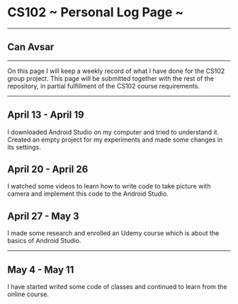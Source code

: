 # CS102 ~ Personal Log Page ~
****
## Can Avsar 
****

On this page I will keep a weekly record of what I have done for the CS102 group project. This page will be submitted together with the rest of the repository, in partial fulfillment of the CS102 course requirements.

****

## April 13 - April 19
I downloaded Android Studio on my computer and tried to understand it. Created an empty project for my experiments and made some changes in its settings.

## April 20 - April 26
I watched some videos to learn how to write code to take picture with camera and implement this code to the Android Studio.

## April 27 - May 3
I made some research and enrolled an Udemy course which is about the basics of Android Studio.

****
## May 4 - May 11
I have started writed some code of classes and continued to learn from the online course.



